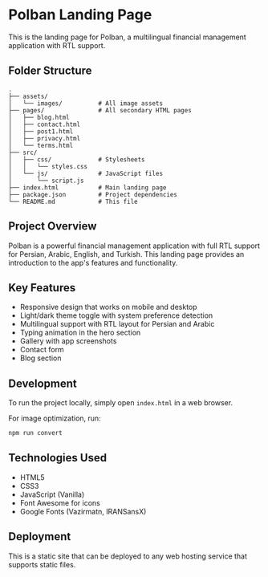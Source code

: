 # Polban Landing Page

This is the landing page for Polban, a multilingual financial management application with RTL support.

## Folder Structure

```
.
├── assets/
│   └── images/          # All image assets
├── pages/               # All secondary HTML pages
│   ├── blog.html
│   ├── contact.html
│   ├── post1.html
│   ├── privacy.html
│   └── terms.html
├── src/
│   ├── css/             # Stylesheets
│   │   └── styles.css
│   └── js/              # JavaScript files
│       └── script.js
├── index.html           # Main landing page
├── package.json         # Project dependencies
└── README.md            # This file
```

## Project Overview

Polban is a powerful financial management application with full RTL support for Persian, Arabic, English, and Turkish. This landing page provides an introduction to the app's features and functionality.

## Key Features

- Responsive design that works on mobile and desktop
- Light/dark theme toggle with system preference detection
- Multilingual support with RTL layout for Persian and Arabic
- Typing animation in the hero section
- Gallery with app screenshots
- Contact form
- Blog section

## Development

To run the project locally, simply open `index.html` in a web browser.

For image optimization, run:
```bash
npm run convert
```

## Technologies Used

- HTML5
- CSS3
- JavaScript (Vanilla)
- Font Awesome for icons
- Google Fonts (Vazirmatn, IRANSansX)

## Deployment

This is a static site that can be deployed to any web hosting service that supports static files.